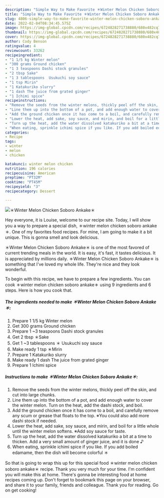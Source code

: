 ```yaml
---
description: "Simple Way to Make Favorite ＊Winter Melon Chicken Soboro Ankake＊"
title: "Simple Way to Make Favorite ＊Winter Melon Chicken Soboro Ankake＊"
slug: 4806-simple-way-to-make-favorite-winter-melon-chicken-soboro-ankake
date: 2022-02-04T08:34:45.575Z
image: https://img-global.cpcdn.com/recipes/6724828271738880/680x482cq70/winter-melon-chicken-soboro-ankake-recipe-main-photo.jpg
thumbnail: https://img-global.cpcdn.com/recipes/6724828271738880/680x482cq70/winter-melon-chicken-soboro-ankake-recipe-main-photo.jpg
cover: https://img-global.cpcdn.com/recipes/6724828271738880/680x482cq70/winter-melon-chicken-soboro-ankake-recipe-main-photo.jpg
author: Cody Benson
ratingvalue: 4
reviewcount: 33262
recipeingredient:
- "1 1/5 kg Winter melon"
- "300 grams Ground chicken"
- "1 3 teaspoons Dashi stock granules"
- "2 tbsp Sake"
- "1 3 tablespoons  Usukuchi soy sauce"
- "1 tsp Mirin"
- "1 Katakuriko slurry"
- "1 dash The juice from grated ginger"
- "1 Ichimi spice"
recipeinstructions:
- "Remove the seeds from the winter melons, thickly peel off the skin, and cut into large chunks."
- "Line them up into the bottom of a pot, and add enough water to cover the winter melon. Turn on the heat, add the dashi stock, and boil."
- "Add the ground chicken once it has come to a boil, and carefully remove any scum or grease that floats to the top. ※You could also add more dashi stock if needed."
- "Lower the heat, add sake, soy sauce, and mirin, and boil for a little whole until the winter melon softens. ※Add soy sauce for taste."
- "Turn up the heat, add the water dissolved katakuriko a bit at a time to thicken. Add a very small amount of ginger juice, and it is done ♪"
- "When eating, sprinkle ichimi spice if you like. If you add boiled edamame, then the dish will become colorful ＊"
categories:
- Recipe
tags:
- winter
- melon
- chicken

katakunci: winter melon chicken 
nutrition: 196 calories
recipecuisine: American
preptime: "PT32M"
cooktime: "PT45M"
recipeyield: "3"
recipecategory: Dessert

---
```



![＊Winter Melon Chicken Soboro Ankake＊](https://img-global.cpcdn.com/recipes/6724828271738880/680x482cq70/winter-melon-chicken-soboro-ankake-recipe-main-photo.jpg)

Hey everyone, it is Louise, welcome to our recipe site. Today, I will show you a way to prepare a special dish, ＊winter melon chicken soboro ankake＊. One of my favorites food recipes. For mine, I am going to make it a bit unique. This is gonna smell and look delicious.

＊Winter Melon Chicken Soboro Ankake＊ is one of the most favored of current trending meals in the world. It is easy, it's fast, it tastes delicious. It is appreciated by millions daily. ＊Winter Melon Chicken Soboro Ankake＊ is something that I've loved my whole life. They're nice and they look wonderful.




To begin with this recipe, we have to prepare a few ingredients. You can cook ＊winter melon chicken soboro ankake＊ using 9 ingredients and 6 steps. Here is how you cook that.

<!--inarticleads1-->

##### The ingredients needed to make ＊Winter Melon Chicken Soboro Ankake＊:

1. Prepare 1 1/5 kg Winter melon
1. Get 300 grams Ground chicken
1. Prepare 1 ~3 teaspoons Dashi stock granules
1. Get 2 tbsp ＊Sake
1. Get 1 ~3 tablespoons ＊ Usukuchi soy sauce
1. Make ready 1 tsp ＊Mirin
1. Prepare 1 Katakuriko slurry
1. Make ready 1 dash The juice from grated ginger
1. Prepare 1 Ichimi spice




<!--inarticleads2-->

##### Instructions to make ＊Winter Melon Chicken Soboro Ankake＊:

1. Remove the seeds from the winter melons, thickly peel off the skin, and cut into large chunks.
1. Line them up into the bottom of a pot, and add enough water to cover the winter melon. Turn on the heat, add the dashi stock, and boil.
1. Add the ground chicken once it has come to a boil, and carefully remove any scum or grease that floats to the top. ※You could also add more dashi stock if needed.
1. Lower the heat, add sake, soy sauce, and mirin, and boil for a little whole until the winter melon softens. ※Add soy sauce for taste.
1. Turn up the heat, add the water dissolved katakuriko a bit at a time to thicken. Add a very small amount of ginger juice, and it is done ♪
1. When eating, sprinkle ichimi spice if you like. If you add boiled edamame, then the dish will become colorful ＊




So that is going to wrap this up for this special food ＊winter melon chicken soboro ankake＊ recipe. Thank you very much for your time. I'm confident you will make this at home. There's gonna be interesting food at home recipes coming up. Don't forget to bookmark this page on your browser, and share it to your family, friends and colleague. Thank you for reading. Go on get cooking!

